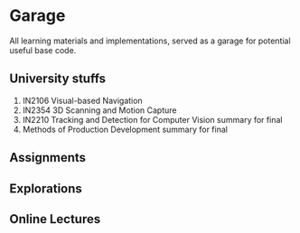# Garage
All learning materials and implementations, served as a garage for potential useful base code.

## University stuffs
1. IN2106 Visual-based Navigation
2. IN2354 3D Scanning and Motion Capture
3. IN2210 Tracking and Detection for Computer Vision summary for final
4. Methods of Production Development summary for final

## Assignments

## Explorations

## Online Lectures
